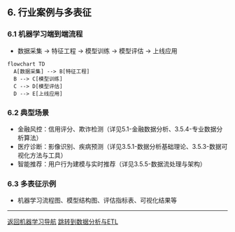 ## 6. 行业案例与多表征

### 6.1 机器学习端到端流程

- 数据采集 → 特征工程 → 模型训练 → 模型评估 → 上线应用

```mermaid
flowchart TD
  A[数据采集] --> B[特征工程]
  B --> C[模型训练]
  C --> D[模型评估]
  D --> E[上线应用]
```

### 6.2 典型场景

- 金融风控：信用评分、欺诈检测（详见5.1-金融数据分析、3.5.4-专业数据分析算法）
- 医疗诊断：影像识别、疾病预测（详见3.5.1-数据分析基础理论、3.5.3-数据可视化方法与工具）
- 智能推荐：用户行为建模与实时推荐（详见3.5.5-数据流处理与架构）

### 6.3 多表征示例

- 机器学习流程图、模型结构图、评估指标表、可视化结果等

---

[返回机器学习导航](./README.md)
[跳转到数据分析与ETL](../../3-数据模型与算法/3.5-数据分析与ETL/README.md)
